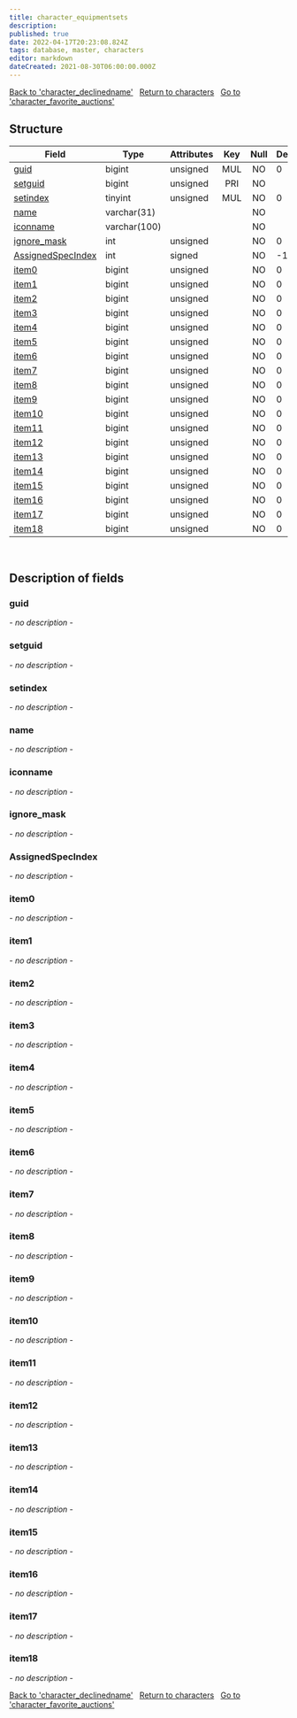 ```yaml
---
title: character_equipmentsets
description: 
published: true
date: 2022-04-17T20:23:08.824Z
tags: database, master, characters
editor: markdown
dateCreated: 2021-08-30T06:00:00.000Z
---
```


<a href="https://trinitycore.info/en/database/master/characters/character_declinedname" class="mt-5 v-btn v-btn--depressed v-btn--flat v-btn--outlined theme--light v-size--default darkblue--text text--lighten-3"><span class="v-btn__content"><i aria-hidden="true" class="v-icon notranslate v-icon--left mdi mdi-arrow-left theme--light"></i><span>Back to 'character_declinedname'</span></span></a>&nbsp;&nbsp;&nbsp;<a href="https://trinitycore.info/en/database/master/characters/home" class="mt-5 v-btn v-btn--depressed v-btn--flat v-btn--outlined theme--light v-size--default darkblue--text text--lighten-3"><span class="v-btn__content"><i aria-hidden="true" class="v-icon notranslate v-icon--left mdi mdi-home-outline theme--light"></i><span>Return to characters</span></span></a>&nbsp;&nbsp;&nbsp;<a href="https://trinitycore.info/en/database/master/characters/character_favorite_auctions" class="mt-5 v-btn v-btn--depressed v-btn--flat v-btn--outlined theme--light v-size--default darkblue--text text--lighten-3"><span class="v-btn__content"><span>Go to 'character_favorite_auctions'</span><i aria-hidden="true" class="v-icon notranslate v-icon--right mdi mdi-arrow-right theme--light"></i></span></a>

## Structure

| Field | Type | Attributes | Key | Null | Default | Extra | Comment |
| --- | --- | --- | :---: | :---: | --- | --- | --- |
| [guid](#guid) | bigint | unsigned | MUL | NO | 0 |  |  |
| [setguid](#setguid) | bigint | unsigned | PRI | NO |  | auto_increment |  |
| [setindex](#setindex) | tinyint | unsigned | MUL | NO | 0 |  |  |
| [name](#name) | varchar(31) |  |  | NO |  |  |  |
| [iconname](#iconname) | varchar(100) |  |  | NO |  |  |  |
| [ignore_mask](#ignore_mask) | int | unsigned |  | NO | 0 |  |  |
| [AssignedSpecIndex](#assignedspecindex) | int | signed |  | NO | -1 |  |  |
| [item0](#item0) | bigint | unsigned |  | NO | 0 |  |  |
| [item1](#item1) | bigint | unsigned |  | NO | 0 |  |  |
| [item2](#item2) | bigint | unsigned |  | NO | 0 |  |  |
| [item3](#item3) | bigint | unsigned |  | NO | 0 |  |  |
| [item4](#item4) | bigint | unsigned |  | NO | 0 |  |  |
| [item5](#item5) | bigint | unsigned |  | NO | 0 |  |  |
| [item6](#item6) | bigint | unsigned |  | NO | 0 |  |  |
| [item7](#item7) | bigint | unsigned |  | NO | 0 |  |  |
| [item8](#item8) | bigint | unsigned |  | NO | 0 |  |  |
| [item9](#item9) | bigint | unsigned |  | NO | 0 |  |  |
| [item10](#item10) | bigint | unsigned |  | NO | 0 |  |  |
| [item11](#item11) | bigint | unsigned |  | NO | 0 |  |  |
| [item12](#item12) | bigint | unsigned |  | NO | 0 |  |  |
| [item13](#item13) | bigint | unsigned |  | NO | 0 |  |  |
| [item14](#item14) | bigint | unsigned |  | NO | 0 |  |  |
| [item15](#item15) | bigint | unsigned |  | NO | 0 |  |  |
| [item16](#item16) | bigint | unsigned |  | NO | 0 |  |  |
| [item17](#item17) | bigint | unsigned |  | NO | 0 |  |  |
| [item18](#item18) | bigint | unsigned |  | NO | 0 |  |  |
&nbsp;
## Description of fields

### guid
*- no description -*
&nbsp;

### setguid
*- no description -*
&nbsp;

### setindex
*- no description -*
&nbsp;

### name
*- no description -*
&nbsp;

### iconname
*- no description -*
&nbsp;

### ignore_mask
*- no description -*
&nbsp;

### AssignedSpecIndex
*- no description -*
&nbsp;

### item0
*- no description -*
&nbsp;

### item1
*- no description -*
&nbsp;

### item2
*- no description -*
&nbsp;

### item3
*- no description -*
&nbsp;

### item4
*- no description -*
&nbsp;

### item5
*- no description -*
&nbsp;

### item6
*- no description -*
&nbsp;

### item7
*- no description -*
&nbsp;

### item8
*- no description -*
&nbsp;

### item9
*- no description -*
&nbsp;

### item10
*- no description -*
&nbsp;

### item11
*- no description -*
&nbsp;

### item12
*- no description -*
&nbsp;

### item13
*- no description -*
&nbsp;

### item14
*- no description -*
&nbsp;

### item15
*- no description -*
&nbsp;

### item16
*- no description -*
&nbsp;

### item17
*- no description -*
&nbsp;

### item18
*- no description -*
&nbsp;

<a href="https://trinitycore.info/en/database/master/characters/character_declinedname" class="mt-5 v-btn v-btn--depressed v-btn--flat v-btn--outlined theme--light v-size--default darkblue--text text--lighten-3"><span class="v-btn__content"><i aria-hidden="true" class="v-icon notranslate v-icon--left mdi mdi-arrow-left theme--light"></i><span>Back to 'character_declinedname'</span></span></a>&nbsp;&nbsp;&nbsp;<a href="https://trinitycore.info/en/database/master/characters/home" class="mt-5 v-btn v-btn--depressed v-btn--flat v-btn--outlined theme--light v-size--default darkblue--text text--lighten-3"><span class="v-btn__content"><i aria-hidden="true" class="v-icon notranslate v-icon--left mdi mdi-home-outline theme--light"></i><span>Return to characters</span></span></a>&nbsp;&nbsp;&nbsp;<a href="https://trinitycore.info/en/database/master/characters/character_favorite_auctions" class="mt-5 v-btn v-btn--depressed v-btn--flat v-btn--outlined theme--light v-size--default darkblue--text text--lighten-3"><span class="v-btn__content"><span>Go to 'character_favorite_auctions'</span><i aria-hidden="true" class="v-icon notranslate v-icon--right mdi mdi-arrow-right theme--light"></i></span></a>
